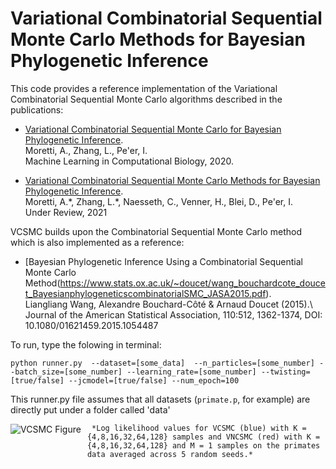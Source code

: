 # Variational Combinatorial Sequential Monte Carlo Methods for Bayesian Phylogenetic Inference

This code provides a reference implementation of the Variational Combinatorial Sequential Monte Carlo algorithms described in the publications: 

* [Variational Combinatorial Sequential Monte Carlo for Bayesian Phylogenetic Inference](http://www.cs.columbia.edu/~amoretti/papers/phylo.pdf). \
  Moretti, A.\, Zhang, L., Pe'er, I. \
  Machine Learning in Computational Biology, 2020.

* [Variational Combinatorial Sequential Monte Carlo Methods for Bayesian Phylogenetic Inference](). \
  Moretti, A.\*, Zhang, L.\*, Naesseth, C., Venner, H., Blei, D., Pe'er, I. \
  Under Review, 2021
  
VCSMC builds upon the Combinatorial Sequential Monte Carlo method which is also implemented as a reference:

* [Bayesian Phylogenetic Inference Using a Combinatorial Sequential Monte Carlo Method(https://www.stats.ox.ac.uk/~doucet/wang_bouchardcote_doucet_BayesianphylogeneticscombinatorialSMC_JASA2015.pdf). \
Liangliang Wang, Alexandre Bouchard-Côté & Arnaud Doucet (2015).\ 
Journal of the American Statistical Association, 110:512, 1362-1374, DOI: 10.1080/01621459.2015.1054487



To run, type the folowing in terminal: 

`python runner.py 
   --dataset=[some_data] 
   --n_particles=[some_number]
   --batch_size=[some_number]
   --learning_rate=[some_number]
   --twisting=[true/false]
   --jcmodel=[true/false]
   --num_epoch=100`   

This runner.py file assumes that all datasets (`primate.p`, for example) are directly put under a folder called 'data'

<img src="https://github.com/amoretti86/phylo/blob/master/data/figures/primatesTVCSMC_5.png"
     alt="VCSMC Figure"
     style="float: left; margin-right: 10px;" />
     
     *Log likelihood values for VCSMC (blue) with K = {4,8,16,32,64,128} samples and VNCSMC (red) with K = {4,8,16,32,64,128} and M = 1 samples on the primates data averaged across 5 random seeds.*

